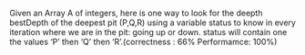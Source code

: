 Given an Array A of integers, here is one way to look for the deepth bestDepth of the deepest pit (P,Q,R) using a variable status to know in every iteration where we are in the pit: going up or down. status will contain one the values ‘P’ then ‘Q’ then ‘R’.(correctness : 66% Performamce: 100%)
